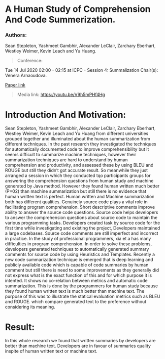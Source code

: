 # A Human Study of Comprehension And Code Summerization.

### Authors:

Sean Stepleton, Yashmeet Gambhir, Alexander LeClair, Zarchary Eberhart, Westley Weimer, Kevin Leach and Yu Huang.

> Conference:

Tue 14 Jul 2020 02:00 - 02:15 at ICPC - Session 4: Summalization Chair(s): Venera Arnaoudova.

[Paper link](https://conf.researchr.org/details/icpc-2020/icpc-2020-research/12/A-Human-Study-of-Comprehension-and-Code-Summarization "click here to view paper")

>Media link:
https://youtu.be/V9h5mPHf4Hg

# **Introduction And Motivation**:
Sean Stepleton, Yashmeet Gambhir, Alexander LeClair, Zarchary Eberhart, Westley Weimer, Kevin Leach and Yu Huang from different universities grouped together and illuminated about the human summarization from different techniques. In the past research they investigated the techniques for automatically documented code to improve comprehensibility but it seems difficult to summarize machine techniques, however their summarization techniques are hard to understand by human comprehension and productivity, and assessed these by using BLEU and ROUGE but still they didn’t got accurate result. So meanwhile they just arranged a session in which they conducted tqo participants groups for answering the comprehension questions from human study and machine generated by Java method. However they found human written much better (P=02) than machine summarization but still there is no evidence that human written text is perfect. Human written and Machine summarization both has different qualities. 
Genuinely source code plays a vital role in facilitating program comprehension. Short descriptive comments improve ability to answer the source code questions. Source code helps developers to answer the comprehension questions about source code to maintain the various programming tasks. Developers created task by source code for the first time while investigating and existing the project, Developers maintained a large codebases. Source code comments are still imperfect and incorrect in practice. In the study of professional programmers, xia et a has many difficulties in program comprehension. In order to solve these problems, developers generated techniques to automatically generated summary comments for source code  by using Heuristics and Templates. Recently a new code summarization technique is emerged that is deep learning and publicly available code which is capable of code summaries by human comment but still there is need to some improvements as they generally did not express what is the exact function of this and for which purpose it is intented. It shows no co-relation between metrics and automatic code summarization. This is done by the programmers for human study because they found human written text is much better than machine text. The purpose of this was to illustrate the statical evaluation metrics such as BLEU and ROUGE. which compare generated text to the preference without considering its meaning.

# **Result**:

In this whole research we found that written summaries by developers are better than machine text. Developers are in favour of summaries quality inspite of human written text or machine text.



